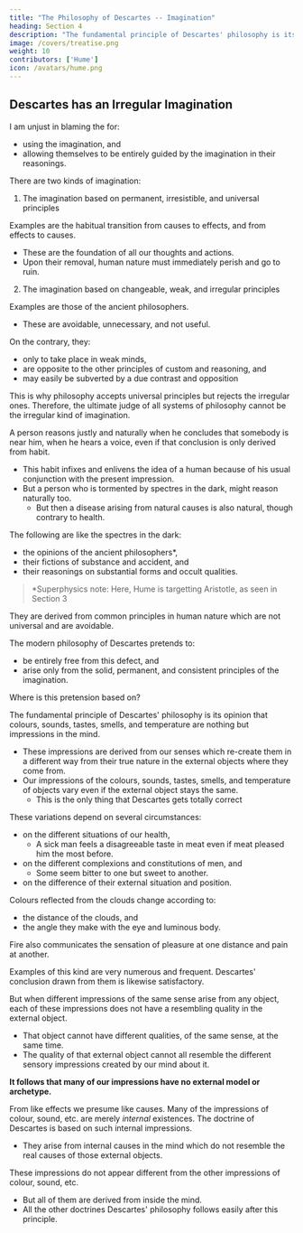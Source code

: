 ```yaml
---
title: "The Philosophy of Descartes -- Imagination"
heading: Section 4
description: "The fundamental principle of Descartes' philosophy is its opinion that colours, sounds, tastes, smells, and temperature are nothing but impressions in the mind"
image: /covers/treatise.png
weight: 10
contributors: ['Hume']
icon: /avatars/hume.png
---
```




## Descartes has an Irregular Imagination

I am unjust in blaming the for: 
- using the imagination, and
- allowing themselves to be entirely guided by the imagination in their reasonings.

There are two kinds of imagination:

1. The imagination based on permanent, irresistible, and universal principles

Examples are the habitual transition from causes to effects, and from effects to causes.
- These are the foundation of all our thoughts and actions.
- Upon their removal, human nature must immediately perish and go to ruin.

2. The imagination based on changeable, weak, and irregular principles

Examples are those of the ancient philosophers. 
- These are avoidable, unnecessary, and not useful.

On the contrary, they:
- only to take place in weak minds,
- are opposite to the other principles of custom and reasoning, and
- may easily be subverted by a due contrast and opposition

This is why philosophy accepts universal principles but rejects the irregular ones. Therefore, the ultimate judge of all systems of philosophy cannot be the irregular kind of imagination.

A person reasons justly and naturally when he concludes that somebody is near him, when he hears a voice, even if that conclusion is only derived from habit.
- This habit infixes and enlivens the idea of a human because of his usual conjunction with the present impression.
- But a person who is tormented by spectres in the dark, might reason naturally too.
  - But then a disease arising from natural causes is also natural, though contrary to health.

The following are like the spectres in the dark: 
- the opinions of the ancient philosophers*,
- their fictions of substance and accident, and
- their reasonings on substantial forms and occult qualities.

> *Superphysics note: Here, Hume is targetting Aristotle, as seen in Section 3 


They are derived from common principles in human nature which are not universal and are avoidable.

The modern philosophy of Descartes pretends to: 
- be entirely free from this defect, and
- arise only from the solid, permanent, and consistent principles of the imagination.

Where is this pretension based on?

The fundamental principle of Descartes' philosophy is its opinion that colours, sounds, tastes, smells, and temperature are nothing but impressions in the mind.
- These impressions are derived from our senses which re-create them in a different way from their true nature in the external objects where they come from.  <!-- without any resemblance to the qualities of the objects. -->
- Our impressions of the colours, sounds, tastes, smells, and temperature of objects vary even if the external object stays the same. 
  - This is the only thing that Descartes gets totally correct

<!-- Only one of its reasons is satisfactory:   -->
<!-- are derived from the variations of those impressions, even while  continues the same. -->

These variations depend on several circumstances: 
- on the different situations of our health,
  - A sick man feels a disagreeable taste in meat even if meat pleased him the most before.
- on the different complexions and constitutions of men, and
  - Some seem bitter to one but sweet to another.
- on the difference of their external situation and position.

Colours reflected from the clouds change according to: 
- the distance of the clouds, and
- the angle they make with the eye and luminous body.

Fire also communicates the sensation of pleasure at one distance and pain at another.

Examples of this kind are very numerous and frequent. Descartes' conclusion drawn from them is likewise satisfactory.

But when different impressions of the same sense arise from any object, each of these impressions does not have a resembling quality in the external object.
- That object cannot have different qualities, of the same sense, at the same time.
- The quality of that external object cannot all resemble the different sensory impressions created by our mind about it.

**It follows that many of our impressions have no external model or archetype.** 

From like effects we presume like causes. Many of the impressions of colour, sound, etc. are merely *internal* existences. The doctrine of Descartes is based on such internal impressions.
- They arise from internal causes in the mind which do not resemble the real causes of those external objects.

These impressions do not appear different from the other impressions of colour, sound, etc.
- But all of them are derived from inside the mind.
- All the other doctrines Descartes' philosophy follows easily after this principle.
